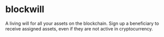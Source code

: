 # blockwill
A living will for all your assets on the blockchain. Sign up a beneficiary to receive assigned assets, even if they are not active in cryptocurrency.
